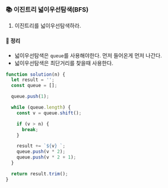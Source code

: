 ### 📚 이진트리 넓이우선탐색(BFS)
1. 이진트리를 넓이우선탐색하라.

#### 🎯 정리
- 넓이우선탐색은 `queue`를 사용해야한다. 먼저 들어온게 먼저 나간다.
- 넓이우선탐색은 최단거리를 찾을때 사용한다.

```js
function solution(n) {
  let result = '';
  const queue = [];

  queue.push(1);

  while (queue.length) {
    const v = queue.shift();

    if (v > n) {
      break;
    }

    result += `${v} `;
    queue.push(v * 2);
    queue.push(v * 2 + 1);
  }

  return result.trim();
}
```
